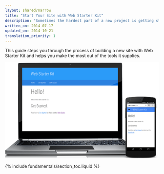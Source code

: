 ```yaml
---
layout: shared/narrow
title: "Start Your Site with Web Starter Kit"
description: "Sometimes the hardest part of a new project is getting started. Web Starter Kit gives you a solid base with a range of tools to help you along the development process."
written_on: 2014-07-17
updated_on: 2014-10-21
translation_priority: 1
---
```


<p class="intro">
This guide steps you through the process of building a new site with Web 
Starter Kit and helps you make the most out of the tools it supplies.
</p>

<img src="images/wsk-on-pixel-n5.png">

{% include fundamentals/section_toc.liquid %}
